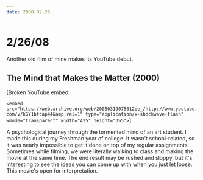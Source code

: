 ```yaml
---
date: 2008-02-26
---
```

# 2/26/08

Another old film of mine makes its YouTube debut.

## The Mind that Makes the Matter (2000)

[Broken YouTube embed:

`<embed src="https://web.archive.org/web/20080319075612oe_/http://www.youtube.com/v/kGY1bfcap44&amp;rel=1" type="application/x-shockwave-flash" wmode="transparent" width="425" height="355">`]

A psychological journey through the tormented mind of an art student. I made this during my Freshman year of college. It wasn't school-related, so it was nearly impossible to get it done on top of my regular assignments. Sometimes while filming, we were literally walking to class and making the movie at the same time. The end result may be rushed and sloppy, but it's interesting to see the ideas you can come up with when you just let loose. This movie's open for interpretation.